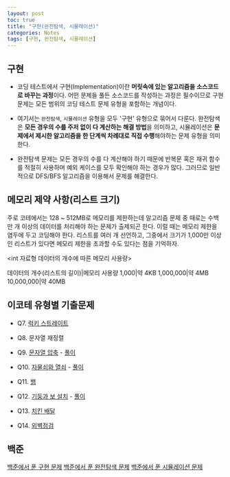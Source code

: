 ```yaml
---
layout: post
toc: true
title: "구현(완전탐색, 시뮬레이션)"
categories: Notes
tags: [구현, 완전탐색, 시뮬레이션]
---
```


## 구현

- 코딩 테스트에서 구현(Implementation)이란 **머릿속에 있는 알고리즘을 소스코드로 바꾸는 과정**이다. 어떤 문제들 풀든 소스코드를 작성하는 과정은 필수이므로 구현 문제는 모든 범위의 코딩 테스트 문제 유형을 포함하는 개념이다.

- 여기서는 `완전탐색`, `시뮬레이션` 유형을 모두 '구현' 유형으로 묶어서 다룬다. 완전탐색은 **모든 경우의 수를 주저 없이 다 계산하는 해결 방법**을 의미하고, 시뮬레이션은 **문제에서 제시한 알고리즘을 한 단계씩 차례대로 직접 수행**해야하는 문제 유형을 의미한다.

- 완전탐색 문제는 모든 경우의 수를 다 계산해야 하기 때문에 반복문 혹은 재귀 함수를 적절히 사용하며 예외 케이스를 모두 확인해야 하는 경우가 많다. 그러므로 일반적으로 DFS/BFS 알고리즘을 이용해서 문제를 해결한다.


## 메모리 제약 사항(리스트 크기)

주로 코테에서는 128 ~ 512MB로 메모리를 제한하는데 알고리즘 문제 중 때로는 수백만 개 이상의 데이터를 처리해야 하는 문제가 출제되곤 한다. 이럴 때는 메모리 제한을 염두에 두고 코딩해야 한다. 리스트를 여러 개 선언하고, 그중에서 크기가 1,000만 이상인 리스트가 있다면 메모리 제한을 초과할 수도 있다는 점을 기억하자.

<int 자료형 데이터의 개수에 따른 메모리 사용량>

데이터의 개수(리스트의 길이)|메모리 사용량
1,000|약 4KB
1,000,000|약 4MB
10,000,000|약 40MB


## 이코테 유형별 기출문제

- Q7. [럭키 스트레이트](https://www.acmicpc.net/problem/18406)

- Q8. 문자열 재정렬

- Q9. [문자열 압축](https://programmers.co.kr/learn/courses/30/lessons/60057) - [풀이]()

- Q10. [자물쇠와 열쇠](https://programmers.co.kr/learn/courses/30/lessons/60059) - [풀이]()

- Q11. [뱀](https://www.acmicpc.net/problem/3190)

- Q12. [기둥과 보 설치](https://programmers.co.kr/learn/courses/30/lessons/60061) - [풀이]()

- Q13. [치킨 배달](https://www.acmicpc.net/problem/15686)

- Q14. [외벽점검](https://programmers.co.kr/learn/courses/30/lessons/60062)


## 백준

[백준에서 푼 구현 문제](https://www.acmicpc.net/problemset?sort=solvedac_desc&submit=ac&algo=102&algo_if=and)
[백준에서 푼 완전탐색 문제](https://www.acmicpc.net/problemset?sort=solvedac_desc&submit=ac&algo=125&algo_if=and)
[백준에서 푼 시뮬레이션 문제](https://www.acmicpc.net/problemset?sort=solvedac_desc&submit=ac&algo=141&algo_if=and)
